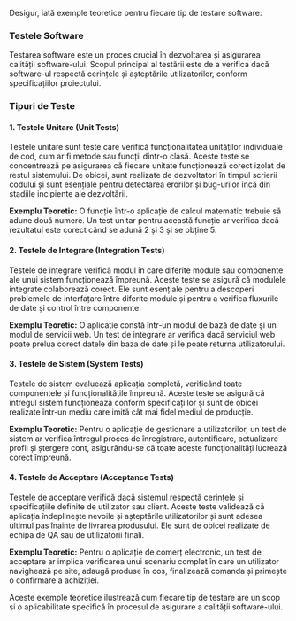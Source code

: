 Desigur, iată exemple teoretice pentru fiecare tip de testare software:

### Testele Software

Testarea software este un proces crucial în dezvoltarea și asigurarea calității software-ului. Scopul principal al testării este de a verifica dacă software-ul respectă cerințele și așteptările utilizatorilor, conform specificațiilor proiectului. 

### Tipuri de Teste

#### 1. **Testele Unitare (Unit Tests)**

Testele unitare sunt teste care verifică funcționalitatea unităților individuale de cod, cum ar fi metode sau funcții dintr-o clasă. Aceste teste se concentrează pe asigurarea că fiecare unitate funcționează corect izolat de restul sistemului. De obicei, sunt realizate de dezvoltatori în timpul scrierii codului și sunt esențiale pentru detectarea erorilor și bug-urilor încă din stadiile incipiente ale dezvoltării.

**Exemplu Teoretic:**
O funcție într-o aplicație de calcul matematic trebuie să adune două numere. Un test unitar pentru această funcție ar verifica dacă rezultatul este corect când se adună 2 și 3 și se obține 5.

#### 2. **Testele de Integrare (Integration Tests)**

Testele de integrare verifică modul în care diferite module sau componente ale unui sistem funcționează împreună. Aceste teste se asigură că modulele integrate colaborează corect. Ele sunt esențiale pentru a descoperi problemele de interfațare între diferite module și pentru a verifica fluxurile de date și control între componente.

**Exemplu Teoretic:**
O aplicație constă într-un modul de bază de date și un modul de servicii web. Un test de integrare ar verifica dacă serviciul web poate prelua corect datele din baza de date și le poate returna utilizatorului.

#### 3. **Testele de Sistem (System Tests)**

Testele de sistem evaluează aplicația completă, verificând toate componentele și funcționalitățile împreună. Aceste teste se asigură că întregul sistem funcționează conform specificațiilor și sunt de obicei realizate într-un mediu care imită cât mai fidel mediul de producție.

**Exemplu Teoretic:**
Pentru o aplicație de gestionare a utilizatorilor, un test de sistem ar verifica întregul proces de înregistrare, autentificare, actualizare profil și ștergere cont, asigurându-se că toate aceste funcționalități lucrează corect împreună.

#### 4. **Testele de Acceptare (Acceptance Tests)**

Testele de acceptare verifică dacă sistemul respectă cerințele și specificațiile definite de utilizator sau client. Aceste teste validează că aplicația îndeplinește nevoile și așteptările utilizatorilor și sunt adesea ultimul pas înainte de livrarea produsului. Ele sunt de obicei realizate de echipa de QA sau de utilizatorii finali.

**Exemplu Teoretic:**
Pentru o aplicație de comerț electronic, un test de acceptare ar implica verificarea unui scenariu complet în care un utilizator navighează pe site, adaugă produse în coș, finalizează comanda și primește o confirmare a achiziției.

Aceste exemple teoretice ilustrează cum fiecare tip de testare are un scop și o aplicabilitate specifică în procesul de asigurare a calității software-ului.
